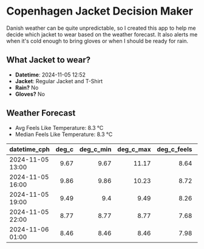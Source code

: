 
# Copenhagen Jacket Decision Maker

Danish weather can be quite unpredictable, so I created this app to help me decide which jacket to wear based on the weather forecast. 
It also alerts me when it's cold enough to bring gloves or when I should be ready for rain.

## What Jacket to wear?

- **Datetime**: 2024-11-05 12:52
- **Jacket**: Regular Jacket and T-Shirt
- **Rain?** No
- **Gloves?** No

## Weather Forecast
- Avg Feels Like Temperature: 8.3 °C
- Median Feels Like Temperature: 8.3 °C

| datetime_cph     |   deg_c |   deg_c_min |   deg_c_max |   deg_c_feels | weather   | wind   | rain   |
|:-----------------|--------:|------------:|------------:|--------------:|:----------|:-------|:-------|
| 2024-11-05 13:00 |    9.67 |        9.67 |       11.17 |          8.64 | Clouds    | Low    | None   |
| 2024-11-05 16:00 |    9.86 |        9.86 |       10.23 |          8.72 | Clouds    | Low    | None   |
| 2024-11-05 19:00 |    9.49 |        9.4  |        9.49 |          8.26 | Clouds    | Low    | None   |
| 2024-11-05 22:00 |    8.77 |        8.77 |        8.77 |          7.68 | Clouds    | Low    | None   |
| 2024-11-06 01:00 |    8.46 |        8.46 |        8.46 |          7.98 | Clouds    | Low    | None   |
        